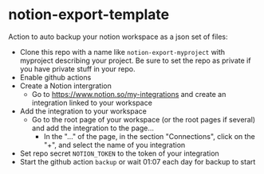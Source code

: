 # notion-export-template

Action to auto backup your notion workspace as a json set of files:
* Clone this repo with a name like `notion-export-myproject` with myproject describing your project. Be sure to set the repo as private if you have private stuff in your repo.
* Enable github actions
* Create a Notion intergration
    * Go to https://www.notion.so/my-integrations and create an integration linked to your workspace
* Add the integration to your workspace
    * Go to the root page of your workspace (or the root pages if several) and add the integration to the page...
        * In the "..." of the page, in the section "Connections", click on the "+", and select the name of you integration
* Set repo secret `NOTION_TOKEN` to the token of your integration
* Start the github action `backup` or wait 01:07 each day for backup to start